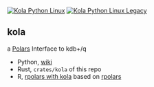 [![Kola Python Linux](https://github.com/jshinonome/kola/actions/workflows/release-python-linux.yml/badge.svg)](https://github.com/jshinonome/kola/actions/workflows/release-python-linux.yml)
[![Kola Python Linux Legacy](https://github.com/jshinonome/kola/actions/workflows/release-python-linux-legacy.yml/badge.svg)](https://github.com/jshinonome/kola/actions/workflows/release-python-linux-legacy.yml)

## kola

a [Polars](https://pola-rs.github.io/polars/) Interface to kdb+/q

- Python, [wiki](https://github.com/jshinonome/kola/wiki)
- Rust, `crates/kola` of this repo
- R, [rpolars with kola](https://github.com/jshinonome/r-polars) based on [rpolars](https://github.com/pola-rs/r-polars)
